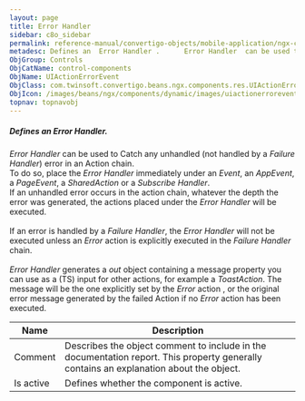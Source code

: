 ```yaml
---
layout: page
title: Error Handler
sidebar: c8o_sidebar
permalink: reference-manual/convertigo-objects/mobile-application/ngx-components/control-components/error-handler/
metadesc: Defines an  Error Handler .      Error Handler  can be used to Catch any unhandled (not handled by a  Failure Handler ) error in an Action chain. To d
ObjGroup: Controls
ObjCatName: control-components
ObjName: UIActionErrorEvent
ObjClass: com.twinsoft.convertigo.beans.ngx.components.res.UIActionErrorEvent
ObjIcon: /images/beans/ngx/components/dynamic/images/uiactionerrorevent_32x32.png
topnav: topnavobj
---
```

##### Defines an <i>Error Handler</i>. <br/>

   <i>Error Handler</i> can be used to Catch any unhandled (not handled by a <i>Failure Handler</i>) error in an Action chain.<br/>
To do so, place the <i>Error Handler</i> immediately under an <i>Event</i>, an <i>AppEvent</i>, a <i>PageEvent</i>, a <i>SharedAction</i> or a <i>Subscribe Handler</i>.<br/>
If an unhandled error occurs in the action chain, whatever the depth the error was generated, the actions placed under the <i>Error Handler</i> will be executed. <br /><br /> If an error is handled by a <i>Failure Handler</i>, the <i>Error Handler</i> will not be executed unless an <i>Error</i> action is explicitly executed in the <i>Failure Handler</i> chain.<br /><br /><i>Error Handler</i> generates a <i>out</i> object containing a message property you can use as a (TS) input for other actions, for example a <i>ToastAction</i>. The message will be the one explicitly set by the <i>Error</i> action , or the original error message generated by the failed Action if no <i>Error</i> action has been executed.

Name | Description 
--- | ---
Comment | Describes the object comment to include in the documentation report.  This property generally contains an explanation about the object. 
Is active | Defines whether the component is active. 

